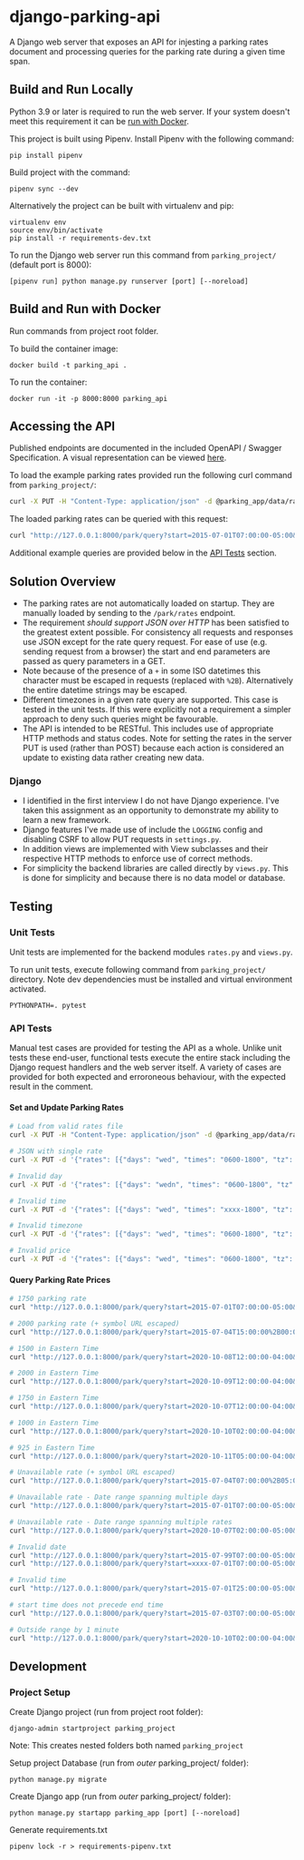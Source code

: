 # django-parking-api
A Django web server that exposes an API for injesting a parking rates document and processing queries for the parking rate during a given time span.


## Build and Run Locally
Python 3.9 or later is required to run the web server.  If your system doesn't meet this requirement it can be [run with Docker](#Building-and-Running-with-Docker).

This project is built using Pipenv.  Install Pipenv with the following command:
```
pip install pipenv
```

Build project with the command:
```
pipenv sync --dev
```

Alternatively the project can be built with virtualenv and pip:
```
virtualenv env
source env/bin/activate
pip install -r requirements-dev.txt
```

To run the Django web server run this command from `parking_project/` (default port is 8000):
```
[pipenv run] python manage.py runserver [port] [--noreload]
```


## Build and Run with Docker
Run commands from project root folder.

To build the container image:
```
docker build -t parking_api .
```

To run the container:
```
docker run -it -p 8000:8000 parking_api
```


## Accessing the API
Published endpoints are documented in the included OpenAPI / Swagger Specification.  A visual representation can be viewed [here](https://petstore.swagger.io/?url=https://raw.githubusercontent.com/bruc3mackenzi3/django-parking-api/main/swagger.yaml).

To load the example parking rates provided run the following curl command from `parking_project/`:

```bash
curl -X PUT -H "Content-Type: application/json" -d @parking_app/data/rates.json  "http://127.0.0.1:8000/park/rates"
```

The loaded parking rates can be queried with this request:
```bash
curl "http://127.0.0.1:8000/park/query?start=2015-07-01T07:00:00-05:00&end=2015-07-01T12:00:00-05:00"
```

Additional example queries are provided below in the [API Tests](#API-Tests) section.


## Solution Overview
* The parking rates are not automatically loaded on startup.  They are manually loaded by sending to the `/park/rates` endpoint.
* The requirement _should support JSON over HTTP_ has been satisfied to the greatest extent possible.  For consistency all requests and responses use JSON except for the rate query request.  For ease of use (e.g. sending request from a browser) the start and end parameters are passed as query parameters in a GET.
* Note because of the presence of a `+` in some ISO datetimes this character must be escaped in requests (replaced with `%2B`).  Alternatively the entire datetime strings may be escaped.
* Different timezones in a given rate query are supported.  This case is tested in the unit tests.  If this were explicitly not a requirement a simpler approach to deny such queries might be favourable.
* The API is intended to be RESTful.  This includes use of appropriate HTTP methods and status codes.  Note for setting the rates in the server PUT is used (rather than POST) because each action is considered an update to existing data rather creating new data.

### Django
* I identified in the first interview I do not have Django experience.  I've taken this assignment as an opportunity to demonstrate my ability to learn a new framework.
* Django features I've made use of include the `LOGGING` config and disabling CSRF to allow PUT requests in `settings.py`.
* In addition views are implemented with View subclasses and their respective HTTP methods to enforce use of correct methods.
* For simplicity the backend libraries are called directly by `views.py`.  This is done for simplicity and because there is no data model or database.


## Testing

### Unit Tests
Unit tests are implemented for the backend modules `rates.py` and `views.py`.

To run unit tests, execute following command from `parking_project/` directory.  Note dev dependencies must be installed and virtual environment activated.
```
PYTHONPATH=. pytest
```

### API Tests
Manual test cases are provided for testing the API as a whole.  Unlike unit tests these end-user, functional tests execute the entire stack including the Django request handlers and the web server itself.  A variety of cases are provided for both expected and erroroneous behaviour, with the expected result in the comment.

#### Set and Update Parking Rates
```sh
# Load from valid rates file
curl -X PUT -H "Content-Type: application/json" -d @parking_app/data/rates.json  "http://127.0.0.1:8000/park/rates"

# JSON with single rate
curl -X PUT -d '{"rates": [{"days": "wed", "times": "0600-1800", "tz": "America/Chicago", "price": 1750}]}'  "http://127.0.0.1:8000/park/rates"

# Invalid day
curl -X PUT -d '{"rates": [{"days": "wedn", "times": "0600-1800", "tz": "America/Chicago", "price": 1750}]}'  "http://127.0.0.1:8000/park/rates"

# Invalid time
curl -X PUT -d '{"rates": [{"days": "wed", "times": "xxxx-1800", "tz": "America/Chicago", "price": 1750}]}'  "http://127.0.0.1:8000/park/rates"

# Invalid timezone
curl -X PUT -d '{"rates": [{"days": "wed", "times": "0600-1800", "tz": "America/Scranton", "price": 1750}]}'  "http://127.0.0.1:8000/park/rates"

# Invalid price
curl -X PUT -d '{"rates": [{"days": "wed", "times": "0600-1800", "tz": "America/Chicago", "price": -1750}]}'  "http://127.0.0.1:8000/park/rates"
```

#### Query Parking Rate Prices
```bash
# 1750 parking rate
curl "http://127.0.0.1:8000/park/query?start=2015-07-01T07:00:00-05:00&end=2015-07-01T12:00:00-05:00"

# 2000 parking rate (+ symbol URL escaped)
curl "http://127.0.0.1:8000/park/query?start=2015-07-04T15:00:00%2B00:00&end=2015-07-04T20:00:00%2B00:00"

# 1500 in Eastern Time
curl "http://127.0.0.1:8000/park/query?start=2020-10-08T12:00:00-04:00&end=2020-10-08T18:00:00-04:00"

# 2000 in Eastern Time
curl "http://127.0.0.1:8000/park/query?start=2020-10-09T12:00:00-04:00&end=2020-10-09T18:00:00-04:00"

# 1750 in Eastern Time
curl "http://127.0.0.1:8000/park/query?start=2020-10-07T12:00:00-04:00&end=2020-10-07T18:00:00-04:00"

# 1000 in Eastern Time
curl "http://127.0.0.1:8000/park/query?start=2020-10-10T02:00:00-04:00&end=2020-10-10T06:00:00-04:00"

# 925 in Eastern Time
curl "http://127.0.0.1:8000/park/query?start=2020-10-11T05:00:00-04:00&end=2020-10-11T07:00:00-04:00"

# Unavailable rate (+ symbol URL escaped)
curl "http://127.0.0.1:8000/park/query?start=2015-07-04T07:00:00%2B05:00&end=2015-07-04T20:00:00%2B05:00"

# Unavailable rate - Date range spanning multiple days
curl "http://127.0.0.1:8000/park/query?start=2015-07-01T07:00:00-05:00&end=2015-07-02T12:00:00-05:00"

# Unavailable rate - Date range spanning multiple rates
curl "http://127.0.0.1:8000/park/query?start=2020-10-07T02:00:00-05:00&end=2020-10-07T18:00:00-05:00"

# Invalid date
curl "http://127.0.0.1:8000/park/query?start=2015-07-99T07:00:00-05:00&end=2015-07-01T12:00:00-05:00"
curl "http://127.0.0.1:8000/park/query?start=xxxx-07-01T07:00:00-05:00&end=2015-07-01T12:00:00-05:00"

# Invalid time
curl "http://127.0.0.1:8000/park/query?start=2015-07-01T25:00:00-05:00&end=2015-07-01T12:00:00-05:00"

# start time does not precede end time
curl "http://127.0.0.1:8000/park/query?start=2015-07-03T07:00:00-05:00&end=2015-07-02T12:00:00-05:00"

# Outside range by 1 minute
curl "http://127.0.0.1:8000/park/query?start=2020-10-10T02:00:00-04:00&end=2020-10-10T06:01:00-04:00"
```


## Development
### Project Setup
Create Django project (run from project root folder):
```
django-admin startproject parking_project
```
Note: This creates nested folders both named `parking_project`

Setup project Database (run from _outer_ parking_project/ folder):
```
python manage.py migrate
```

Create Django app (run from _outer_ parking_project/ folder):
```
python manage.py startapp parking_app [port] [--noreload]
```

Generate requirements.txt
```
pipenv lock -r > requirements-pipenv.txt
```
